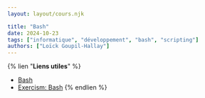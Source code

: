 ```yaml
---
layout: layout/cours.njk

title: "Bash"
date: 2024-10-23
tags: ["informatique", "développement", "bash", "scripting"]
authors: ["Loïck Goupil-Hallay"]
---
```


{% lien "**Liens utiles**" %}
- [Bash](https://fr.wikipedia.org/wiki/Bourne-Again_shell)
- [Exercism: Bash](https://exercism.org/tracks/bash)
{% endlien %}
